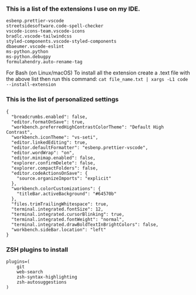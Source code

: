 ### This is a list of the extensions I use on my IDE.

```
esbenp.prettier-vscode
streetsidesoftware.code-spell-checker
vscode-icons-team.vscode-icons
bradlc.vscode-tailwindcss
styled-components.vscode-styled-components
dbaeumer.vscode-eslint
ms-python.python
ms-python.debugpy
formulahendry.auto-rename-tag
```

For Bash (on Linux/macOS)
To install all the extension create a .text file with the above list then run this command:
`cat file_name.txt | xargs -L1 code --install-extension`

### This is the list of personalized settings

```
{
  "breadcrumbs.enabled": false,
  "editor.formatOnSave": true,
  "workbench.preferredHighContrastColorTheme": "Default High Contrast",
  "workbench.iconTheme": "vs-seti",
  "editor.linkedEditing": true,
  "editor.defaultFormatter": "esbenp.prettier-vscode",
  "editor.wordWrap": "on",
  "editor.minimap.enabled": false,
  "explorer.confirmDelete": false,
  "explorer.compactFolders": false,
  "editor.codeActionsOnSave": {
    "source.organizeImports": "explicit"
  },
  "workbench.colorCustomizations": {
    "titleBar.activeBackground": "#64570b"
  },
  "files.trimTrailingWhitespace": true,
  "terminal.integrated.fontSize": 12,
  "terminal.integrated.cursorBlinking": true,
  "terminal.integrated.fontWeight": "normal",
  "terminal.integrated.drawBoldTextInBrightColors": false,
  "workbench.sideBar.location": "left"
}
```

### ZSH plugins to install

```
plugins=(
    git
    web-search
    zsh-syntax-highlighting
    zsh-autosuggestions
)
```

